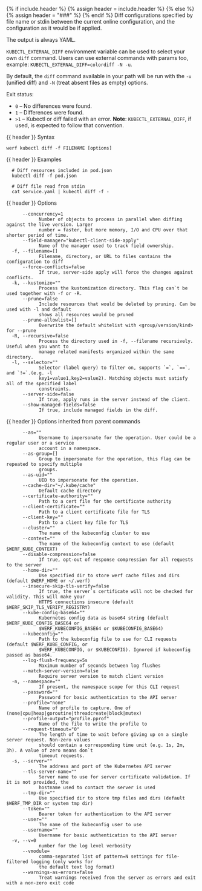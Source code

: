 {% if include.header %}
{% assign header = include.header %}
{% else %}
{% assign header = "###" %}
{% endif %}
Diff configurations specified by file name or stdin between the current online configuration, and the configuration as it would be if applied.

The output is always YAML.

`KUBECTL_EXTERNAL_DIFF` environment variable can be used to select your own `diff` command. Users can use external commands with params too, example: `KUBECTL_EXTERNAL_DIFF=colordiff -N -u`.

By default, the `diff` command available in your path will be run with the `-u` (unified diff) and `-N` (treat absent files as empty) options.

Exit status:
* `0` – No differences were found.
* `1` – Differences were found.
* `>1` – Kubectl or diff failed with an error.
**Note**: `KUBECTL_EXTERNAL_DIFF`, if used, is expected to follow that convention.

{{ header }} Syntax

```shell
werf kubectl diff -f FILENAME [options]
```

{{ header }} Examples

```shell
  # Diff resources included in pod.json
  kubectl diff -f pod.json
  
  # Diff file read from stdin
  cat service.yaml | kubectl diff -f -
```

{{ header }} Options

```shell
      --concurrency=1
            Number of objects to process in parallel when diffing against the live version. Larger  
            number = faster, but more memory, I/O and CPU over that shorter period of time.
      --field-manager="kubectl-client-side-apply"
            Name of the manager used to track field ownership.
  -f, --filename=[]
            Filename, directory, or URL to files contains the configuration to diff
      --force-conflicts=false
            If true, server-side apply will force the changes against conflicts.
  -k, --kustomize=""
            Process the kustomization directory. This flag can`t be used together with -f or -R.
      --prune=false
            Include resources that would be deleted by pruning. Can be used with -l and default     
            shows all resources would be pruned
      --prune-allowlist=[]
            Overwrite the default whitelist with <group/version/kind> for --prune
  -R, --recursive=false
            Process the directory used in -f, --filename recursively. Useful when you want to       
            manage related manifests organized within the same directory.
  -l, --selector=""
            Selector (label query) to filter on, supports `=`, `==`, and `!=`.(e.g. -l              
            key1=value1,key2=value2). Matching objects must satisfy all of the specified label      
            constraints.
      --server-side=false
            If true, apply runs in the server instead of the client.
      --show-managed-fields=false
            If true, include managed fields in the diff.
```

{{ header }} Options inherited from parent commands

```shell
      --as=""
            Username to impersonate for the operation. User could be a regular user or a service    
            account in a namespace.
      --as-group=[]
            Group to impersonate for the operation, this flag can be repeated to specify multiple   
            groups.
      --as-uid=""
            UID to impersonate for the operation.
      --cache-dir="~/.kube/cache"
            Default cache directory
      --certificate-authority=""
            Path to a cert file for the certificate authority
      --client-certificate=""
            Path to a client certificate file for TLS
      --client-key=""
            Path to a client key file for TLS
      --cluster=""
            The name of the kubeconfig cluster to use
      --context=""
            The name of the kubeconfig context to use (default $WERF_KUBE_CONTEXT)
      --disable-compression=false
            If true, opt-out of response compression for all requests to the server
      --home-dir=""
            Use specified dir to store werf cache files and dirs (default $WERF_HOME or ~/.werf)
      --insecure-skip-tls-verify=false
            If true, the server`s certificate will not be checked for validity. This will make your 
            HTTPS connections insecure (default $WERF_SKIP_TLS_VERIFY_REGISTRY)
      --kube-config-base64=""
            Kubernetes config data as base64 string (default $WERF_KUBE_CONFIG_BASE64 or            
            $WERF_KUBECONFIG_BASE64 or $KUBECONFIG_BASE64)
      --kubeconfig=""
            Path to the kubeconfig file to use for CLI requests (default $WERF_KUBE_CONFIG, or      
            $WERF_KUBECONFIG, or $KUBECONFIG). Ignored if kubeconfig passed as base64.
      --log-flush-frequency=5s
            Maximum number of seconds between log flushes
      --match-server-version=false
            Require server version to match client version
  -n, --namespace=""
            If present, the namespace scope for this CLI request
      --password=""
            Password for basic authentication to the API server
      --profile="none"
            Name of profile to capture. One of (none|cpu|heap|goroutine|threadcreate|block|mutex)
      --profile-output="profile.pprof"
            Name of the file to write the profile to
      --request-timeout="0"
            The length of time to wait before giving up on a single server request. Non-zero values 
            should contain a corresponding time unit (e.g. 1s, 2m, 3h). A value of zero means don`t 
            timeout requests.
  -s, --server=""
            The address and port of the Kubernetes API server
      --tls-server-name=""
            Server name to use for server certificate validation. If it is not provided, the        
            hostname used to contact the server is used
      --tmp-dir=""
            Use specified dir to store tmp files and dirs (default $WERF_TMP_DIR or system tmp dir)
      --token=""
            Bearer token for authentication to the API server
      --user=""
            The name of the kubeconfig user to use
      --username=""
            Username for basic authentication to the API server
  -v, --v=0
            number for the log level verbosity
      --vmodule=
            comma-separated list of pattern=N settings for file-filtered logging (only works for    
            the default text log format)
      --warnings-as-errors=false
            Treat warnings received from the server as errors and exit with a non-zero exit code
```


